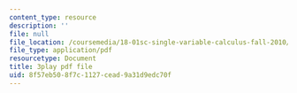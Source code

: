 ```yaml
---
content_type: resource
description: ''
file: null
file_location: /coursemedia/18-01sc-single-variable-calculus-fall-2010/8f57eb508f7c1127cead9a31d9edc70f_9v25gg2qJYE.pdf
file_type: application/pdf
resourcetype: Document
title: 3play pdf file
uid: 8f57eb50-8f7c-1127-cead-9a31d9edc70f
---
```


